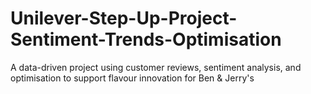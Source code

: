 # Unilever-Step-Up-Project-Sentiment-Trends-Optimisation
A data-driven project using customer reviews, sentiment analysis, and optimisation to support flavour innovation for Ben &amp; Jerry's
